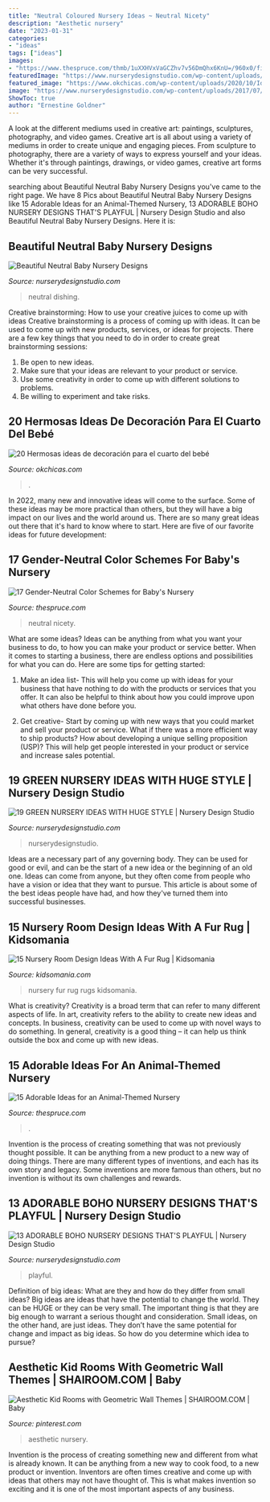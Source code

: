 ```yaml
---
title: "Neutral Coloured Nursery Ideas ~ Neutral Nicety"
description: "Aesthetic nursery"
date: "2023-01-31"
categories:
- "ideas"
tags: ["ideas"]
images:
- "https://www.thespruce.com/thmb/1uXXHVxVaGCZhv7v56DmQhx6KnU=/960x0/filters:no_upscale():max_bytes(150000):strip_icc()/RainbowNursery-56aa969a3df78cf772b45197.jpg"
featuredImage: "https://www.nurserydesignstudio.com/wp-content/uploads/2020/09/boho-nursery-design-8.png"
featured_image: "https://www.okchicas.com/wp-content/uploads/2020/10/Ideas-de-decoracion-para-el-cuarto-del-bebe-18.jpg"
image: "https://www.nurserydesignstudio.com/wp-content/uploads/2017/07/green-nursery-designs-1.jpg"
ShowToc: true
author: "Ernestine Goldner"
---
```



A look at the different mediums used in creative art: paintings, sculptures, photography, and video games.
Creative art is all about using a variety of mediums in order to create unique and engaging pieces. From sculpture to photography, there are a variety of ways to express yourself and your ideas. Whether it's through paintings, drawings, or video games, creative art forms can be very successful.

	

		
searching about Beautiful Neutral Baby Nursery Designs you've came to the right page. We have 8 Pics about Beautiful Neutral Baby Nursery Designs like 15 Adorable Ideas for an Animal-Themed Nursery, 13 ADORABLE BOHO NURSERY DESIGNS THAT&#039;S PLAYFUL | Nursery Design Studio and also Beautiful Neutral Baby Nursery Designs. Here it is:
		
    
## Beautiful Neutral Baby Nursery Designs

<img loading=lazy src="https://www.nurserydesignstudio.com/wp-content/uploads/2020/04/neutral-nursery-ideas-6.png" onerror="this.onerror=null;this.src='https://tse2.mm.bing.net/th?id=OIP.FQYfnig-nwQOurqI9ZvQJQHaLH&amp;pid=15.1';" alt="Beautiful Neutral Baby Nursery Designs">

_Source: nurserydesignstudio.com_

>neutral dishing. 

	

Creative brainstorming: How to use your creative juices to come up with ideas
Creative brainstorming is a process of coming up with ideas. It can be used to come up with new products, services, or ideas for projects. There are a few key things that you need to do in order to create great brainstorming sessions:
1. Be open to new ideas.
2. Make sure that your ideas are relevant to your product or service.
3. Use some creativity in order to come up with different solutions to problems.
4. Be willing to experiment and take risks.

    
## 20 Hermosas Ideas De Decoración Para El Cuarto Del Bebé

<img loading=lazy src="https://www.okchicas.com/wp-content/uploads/2020/10/Ideas-de-decoracion-para-el-cuarto-del-bebe-18.jpg" onerror="this.onerror=null;this.src='https://tse4.mm.bing.net/th?id=OIP.L0HWv1lpiAhgcecPeOs8zQHaLH&amp;pid=15.1';" alt="20 Hermosas ideas de decoración para el cuarto del bebé">

_Source: okchicas.com_

>. 

	

In 2022, many new and innovative ideas will come to the surface. Some of these ideas may be more practical than others, but they will have a big impact on our lives and the world around us. There are so many great ideas out there that it's hard to know where to start. Here are five of our favorite ideas for future development:

    
## 17 Gender-Neutral Color Schemes For Baby&#039;s Nursery

<img loading=lazy src="https://www.thespruce.com/thmb/1uXXHVxVaGCZhv7v56DmQhx6KnU=/960x0/filters:no_upscale():max_bytes(150000):strip_icc()/RainbowNursery-56aa969a3df78cf772b45197.jpg" onerror="this.onerror=null;this.src='https://tse4.mm.bing.net/th?id=OIP.a9y_WUPisF17409hSiNpcwHaJ4&amp;pid=15.1';" alt="17 Gender-Neutral Color Schemes for Baby&#039;s Nursery">

_Source: thespruce.com_

>neutral nicety. 

	

What are some ideas?
Ideas can be anything from what you want your business to do, to how you can make your product or service better. When it comes to starting a business, there are endless options and possibilities for what you can do. Here are some tips for getting started: 
1. Make an idea list- This will help you come up with ideas for your business that have nothing to do with the products or services that you offer. It can also be helpful to think about how you could improve upon what others have done before you.

2. Get creative- Start by coming up with new ways that you could market and sell your product or service. What if there was a more efficient way to ship products? How about developing a unique selling proposition (USP)? This will help get people interested in your product or service and increase sales potential. 


    
## 19 GREEN NURSERY IDEAS WITH HUGE STYLE | Nursery Design Studio

<img loading=lazy src="https://www.nurserydesignstudio.com/wp-content/uploads/2017/07/green-nursery-designs-1.jpg" onerror="this.onerror=null;this.src='https://tse1.mm.bing.net/th?id=OIP.sov5JM499Ufg_7qSCqtegQHaKX&amp;pid=15.1';" alt="19 GREEN NURSERY IDEAS WITH HUGE STYLE | Nursery Design Studio">

_Source: nurserydesignstudio.com_

>nurserydesignstudio. 

	

Ideas are a necessary part of any governing body. They can be used for good or evil, and can be the start of a new idea or the beginning of an old one. Ideas can come from anyone, but they often come from people who have a vision or idea that they want to pursue. This article is about some of the best ideas people have had, and how they've turned them into successful businesses.

    
## 15 Nursery Room Design Ideas With A Fur Rug | Kidsomania

<img loading=lazy src="http://www.kidsomania.com/photos/Nursery-Room-Designs-With-A-Fur-Rug-5-524x786.jpg" onerror="this.onerror=null;this.src='https://tse4.mm.bing.net/th?id=OIP.4hjXyRWT1OpYnV5n3rdSlAHaLH&amp;pid=15.1';" alt="15 Nursery Room Design Ideas With A Fur Rug | Kidsomania">

_Source: kidsomania.com_

>nursery fur rug rugs kidsomania. 

	

What is creativity?
Creativity is a broad term that can refer to many different aspects of life. In art, creativity refers to the ability to create new ideas and concepts. In business, creativity can be used to come up with novel ways to do something. In general, creativity is a good thing – it can help us think outside the box and come up with new ideas.

    
## 15 Adorable Ideas For An Animal-Themed Nursery

<img loading=lazy src="https://www.thespruce.com/thmb/4YzhazwyIjJd0luepieH76TZkdA=/960x0/filters:no_upscale():max_bytes(150000):strip_icc()/ForestFriendsNursery-74b53afa1a084dbeb8ae94059430f017.jpg" onerror="this.onerror=null;this.src='https://tse2.mm.bing.net/th?id=OIP.dNA_cjsc3nMCiVVeDYfjfwHaLH&amp;pid=15.1';" alt="15 Adorable Ideas for an Animal-Themed Nursery">

_Source: thespruce.com_

>. 

	

Invention is the process of creating something that was not previously thought possible. It can be anything from a new product to a new way of doing things. There are many different types of inventions, and each has its own story and legacy. Some inventions are more famous than others, but no invention is without its own challenges and rewards.

    
## 13 ADORABLE BOHO NURSERY DESIGNS THAT&#039;S PLAYFUL | Nursery Design Studio

<img loading=lazy src="https://www.nurserydesignstudio.com/wp-content/uploads/2020/09/boho-nursery-design-8.png" onerror="this.onerror=null;this.src='https://tse1.mm.bing.net/th?id=OIP.S4db4GHIWR4pqjU2DkB2MgHaLH&amp;pid=15.1';" alt="13 ADORABLE BOHO NURSERY DESIGNS THAT&#039;S PLAYFUL | Nursery Design Studio">

_Source: nurserydesignstudio.com_

>playful. 

	

Definition of big ideas: What are they and how do they differ from small ideas?
Big ideas are ideas that have the potential to change the world. They can be HUGE or they can be very small. The important thing is that they are big enough to warrant a serious thought and consideration. Small ideas, on the other hand, are just ideas. They don’t have the same potential for change and impact as big ideas. So how do you determine which idea to pursue?

    
## Aesthetic Kid Rooms With Geometric Wall Themes | SHAIROOM.COM | Baby

<img loading=lazy src="https://i.pinimg.com/736x/a9/13/c3/a913c3bb93ac7d327b23366e04bc40f1.jpg" onerror="this.onerror=null;this.src='https://tse1.mm.bing.net/th?id=OIP.vq-e3CxCmoOylIRNAZtBbgHaJ3&amp;pid=15.1';" alt="Aesthetic Kid Rooms with Geometric Wall Themes | SHAIROOM.COM | Baby">

_Source: pinterest.com_

>aesthetic nursery. 

	

Invention is the process of creating something new and different from what is already known. It can be anything from a new way to cook food, to a new product or invention. Inventors are often times creative and come up with ideas that others may not have thought of. This is what makes invention so exciting and it is one of the most important aspects of any business.

